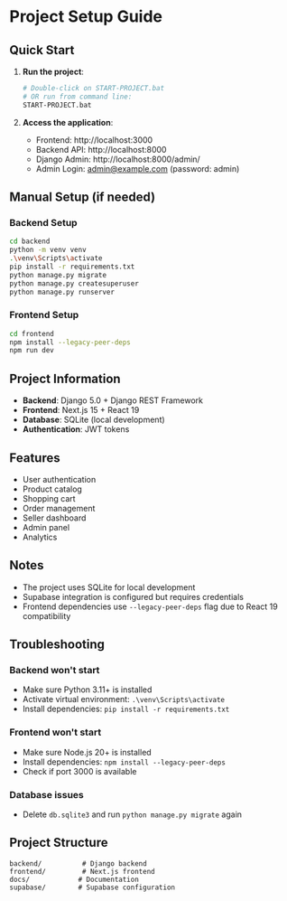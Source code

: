 # Project Setup Guide

## Quick Start

1. **Run the project**:

   ```bash
   # Double-click on START-PROJECT.bat
   # OR run from command line:
   START-PROJECT.bat
   ```

2. **Access the application**:
   - Frontend: http://localhost:3000
   - Backend API: http://localhost:8000
   - Django Admin: http://localhost:8000/admin/
   - Admin Login: admin@example.com (password: admin)

## Manual Setup (if needed)

### Backend Setup

```bash
cd backend
python -m venv venv
.\venv\Scripts\activate
pip install -r requirements.txt
python manage.py migrate
python manage.py createsuperuser
python manage.py runserver
```

### Frontend Setup

```bash
cd frontend
npm install --legacy-peer-deps
npm run dev
```

## Project Information

- **Backend**: Django 5.0 + Django REST Framework
- **Frontend**: Next.js 15 + React 19
- **Database**: SQLite (local development)
- **Authentication**: JWT tokens

## Features

- User authentication
- Product catalog
- Shopping cart
- Order management
- Seller dashboard
- Admin panel
- Analytics

## Notes

- The project uses SQLite for local development
- Supabase integration is configured but requires credentials
- Frontend dependencies use `--legacy-peer-deps` flag due to React 19 compatibility

## Troubleshooting

### Backend won't start

- Make sure Python 3.11+ is installed
- Activate virtual environment: `.\venv\Scripts\activate`
- Install dependencies: `pip install -r requirements.txt`

### Frontend won't start

- Make sure Node.js 20+ is installed
- Install dependencies: `npm install --legacy-peer-deps`
- Check if port 3000 is available

### Database issues

- Delete `db.sqlite3` and run `python manage.py migrate` again

## Project Structure

```
backend/          # Django backend
frontend/         # Next.js frontend
docs/            # Documentation
supabase/        # Supabase configuration
```

